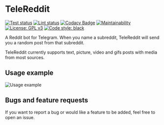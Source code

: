 # TeleReddit
[![Test status](https://github.com/fabiosangregorio/telereddit/workflows/Test/badge.svg)](https://github.com/fabiosangregorio/telereddit/actions?query=workflow%3ATest)
[![Lint status](https://github.com/fabiosangregorio/telereddit/workflows/Lint/badge.svg)](https://github.com/fabiosangregorio/telereddit/actions?query=workflow%3ALint)
[![Codacy Badge](https://api.codacy.com/project/badge/Grade/76515a362977419b91de831466e1bf9a)](https://www.codacy.com/app/fabio.sangregorio/telereddit?utm_source=github.com&amp;utm_medium=referral&amp;utm_content=fabiosangregorio/telereddit&amp;utm_campaign=Badge_Grade)
[![Maintainability](https://api.codeclimate.com/v1/badges/bef15455da0878eae539/maintainability)](https://codeclimate.com/github/fabiosangregorio/telereddit/maintainability)
[![License: GPL v3](https://img.shields.io/badge/License-GPLv3-blue.svg)](https://www.gnu.org/licenses/gpl-3.0)
[![Code style: black](https://img.shields.io/badge/code%20style-black-000000.svg)](https://github.com/psf/black)

A Reddit bot for Telegram. When you name a subreddit, TeleReddit will send you a random post from that subreddit.

TeleReddit currently supports text, picture, video and gifs posts with media from most sources.

## Usage example
![Usage example](https://i.imgur.com/SjjkHarm.jpg)

## Bugs and feature requests
If you want to report a bug or would like a feature to be added, feel free to open an issue.
 
